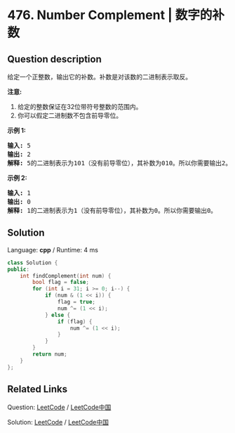 # 476. Number Complement | 数字的补数

## Question description

<!--If you want to use the English description, use <p>Given a positive integer, output its complement number. The complement strategy is to flip the bits of its binary representation.</p>

<p><b>Note:</b><br>
<ol>
<li>The given integer is guaranteed to fit within the range of a 32-bit signed integer.</li>
<li>You could assume no leading zero bit in the integer’s binary representation.</li>
</ol>
</p>

<p><b>Example 1:</b><br />
<pre>
<b>Input:</b> 5
<b>Output:</b> 2
<b>Explanation:</b> The binary representation of 5 is 101 (no leading zero bits), and its complement is 010. So you need to output 2.
</pre>
</p>

<p><b>Example 2:</b><br />
<pre>
<b>Input:</b> 1
<b>Output:</b> 0
<b>Explanation:</b> The binary representation of 1 is 1 (no leading zero bits), and its complement is 0. So you need to output 0.
</pre>
</p> instead-->
<p>给定一个正整数，输出它的补数。补数是对该数的二进制表示取反。</p>

<p><strong>注意:</strong></p>

<ol>
	<li>给定的整数保证在32位带符号整数的范围内。</li>
	<li>你可以假定二进制数不包含前导零位。</li>
</ol>

<p><strong>示例 1:</strong></p>

<pre>
<strong>输入:</strong> 5
<strong>输出:</strong> 2
<strong>解释:</strong> 5的二进制表示为101（没有前导零位），其补数为010。所以你需要输出2。
</pre>

<p><strong>示例 2:</strong></p>

<pre>
<strong>输入:</strong> 1
<strong>输出:</strong> 0
<strong>解释:</strong> 1的二进制表示为1（没有前导零位），其补数为0。所以你需要输出0。
</pre>




## Solution

Language: **cpp**  /  Runtime: 4 ms

```cpp
class Solution {
public:
    int findComplement(int num) {
        bool flag = false;
        for (int i = 31; i >= 0; i--) {
            if (num & (1 << i)) {
                flag = true;
                num ^= (1 << i);
            } else {
                if (flag) {
                    num ^= (1 << i);
                }
            }
        }
        return num;
    }
};
```



## Related Links

Question: [LeetCode](https://leetcode.com/problems/number-complement/description/)  /  [LeetCode中国](https://leetcode-cn.com/problems/number-complement/description/)

Solution: [LeetCode](https://leetcode.com/articles/number-complement/)  /  [LeetCode中国](https://leetcode-cn.com/articles/number-complement/)